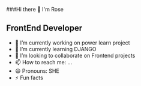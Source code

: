 ###Hi there 👋 I'm Rose 

## FrontEnd Developer

- 🔭 I’m currently working on power learn project 
- 🌱 I’m currently learning DJANGO
- 👯 I’m looking to collaborate on Frontend projects
- 📫 How to reach me: ...
- 😄 Pronouns: SHE
- ⚡ Fun facts

